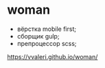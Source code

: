 # woman

- вёрстка mobile first;
- сборщик gulp;
- препроцессор scss;



https://vvaleri.github.io/woman/
